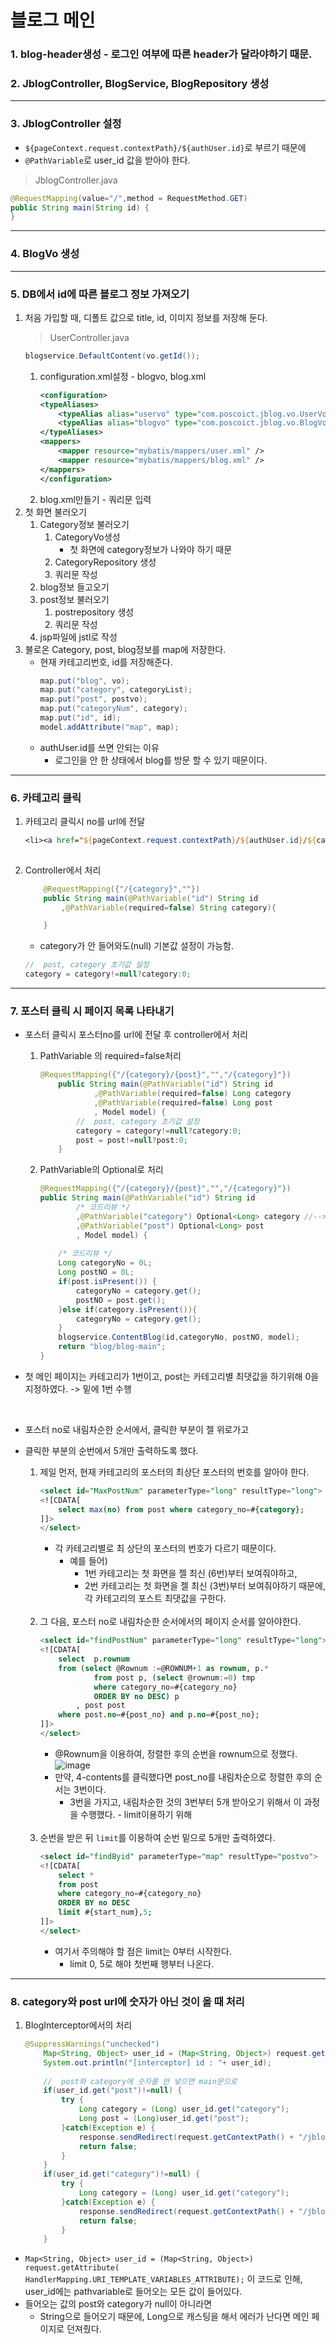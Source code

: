 # 블로그 메인
### 1. blog-header생성 - 로그인 여부에 따른 header가 달라야하기 때문.
### 2. JblogController, BlogService, BlogRepository 생성
---
### 3. JblogController 설정
+ ```${pageContext.request.contextPath}/${authUser.id}```로 부르기 때문에
+ ```@PathVariable```로 user_id 값을 받아야 한다.
>JblogController.java 
```java
@RequestMapping(value="/",method = RequestMethod.GET)
public String main(String id) {
}
```
----
### 4. BlogVo 생성
---
### 5. DB에서 id에 따른 블로그 정보 가져오기
1. 처음 가입할 때, 디폴트 값으로 title, id, 이미지 정보를 저장해 둔다. 
    > UserController.java
    ```java
    blogservice.DefaultContent(vo.getId());
    ```
    1. configuration.xml설정 - blogvo, blog.xml
        ```xml
        <configuration>
        <typeAliases>
            <typeAlias alias="uservo" type="com.poscoict.jblog.vo.UserVo" />
            <typeAlias alias="blogvo" type="com.poscoict.jblog.vo.BlogVo" />
        </typeAliases>
        <mappers>
            <mapper resource="mybatis/mappers/user.xml" />
            <mapper resource="mybatis/mappers/blog.xml" />
        </mappers>
        </configuration>
        ```
    2. blog.xml만들기 - 쿼리문 입력
2. 첫 화면 불러오기
    1. Category정보 불러오기
        1. CategoryVo생성
            + 첫 화면에 category정보가 나와야 하기 때문
        2. CategoryRepository 생성
        3. 쿼리문 작성
    2. blog정보 들고오기
    3. post정보 불러오기
        1. postrepository 생성
        2. 쿼리문 작성
    4. jsp파일에 jstl로 작성
3. 불로온 Category, post, blog정보를 map에 저장한다.
    + 현재 카테고리번호, id를 저장해준다.
        ```java
        map.put("blog", vo);
        map.put("category", categoryList);
        map.put("post", postvo);
        map.put("categoryNum", category);
        map.put("id", id);
        model.addAttribute("map", map);
        ```
    + authUser.id를 쓰면 안되는 이유
        + 로그인을 안 한 상태에서 blog를 방문 할 수 있기 때문이다.
---
### 6. 카테고리 클릭
1. 카테고리 클릭시 no를 url에 전달
    ```jsp
    <li><a href="${pageContext.request.contextPath}/${authUser.id}/${category.no}">${category.name }</a></li>
                
    ```
2. Controller에서 처리
    
    ```java
        @RequestMapping({"/{category}",""})
        public String main(@PathVariable("id") String id
            ,@PathVariable(required=false) String category){

        }
    ```
    + category가 안 들어와도(null) 기본값 설정이 가능함. 
    ```java
    //	post, category 초기값 설정
    category = category!=null?category:0;
    ```
---
### 7. 포스터 클릭 시 페이지 목록 나타내기
+ 포스터 클릭시 포스터no를 url에 전달 후 controller에서 처리
    1. PathVariable 의 required=false처리
        ```java
        @RequestMapping({"/{category}/{post}","","/{category}"})
            public String main(@PathVariable("id") String id
                    ,@PathVariable(required=false) Long category
                    ,@PathVariable(required=false) Long post
                    , Model model) {
                //	post, category 초기값 설정
                category = category!=null?category:0;
                post = post!=null?post:0;
            }
        ```
    2. PathVariable의 Optional로 처리
        ```java
        @RequestMapping({"/{category}/{post}","","/{category}"})
        public String main(@PathVariable("id") String id
                /* 코드리뷰 */
                ,@PathVariable("category") Optional<Long> category //--> null처리
                ,@PathVariable("post") Optional<Long> post
                , Model model) {
            
            /* 코드리뷰 */
            Long categoryNo = 0L;
            Long postNO = 0L;
            if(post.isPresent()) {
                categoryNo = category.get();
                postNO = post.get();
            }else if(category.isPresent()){
                categoryNo = category.get();
            }
            blogservice.ContentBlog(id,categoryNo, postNO, model);
            return "blog/blog-main";
        }

        ```
        
+ 첫 메인 페이지는 카테고리가 1번이고, post는 카테고리별 최댓값을 하기위해 0을 지정하였다. -> 밑에 1번 수행

<br>

+ 포스터 no로 내림차순한 순서에서, 클릭한 부분이 젤 위로가고
+ 클릭한 부분의 순번에서 5개만 출력하도록 했다. 

    1. 제일 먼저, 현재 카테고리의 포스터의 최상단 포스터의 번호를 알아야 한다. 
        ```sql
        <select id="MaxPostNum" parameterType="long" resultType="long">
        <![CDATA[
            select max(no) from post where category_no=#{category};
        ]]>
        </select>

        ```
        + 각 카테고리별로 최 상단의 포스터의 번호가 다르기 때문이다. 
            + 예를 들어) 
                + 1번 카테고리는 첫 화면을 젤 최신 (6번)부터 보여줘야하고, 
                + 2번 카테고리는 첫 화면을 젤 최신 (3번)부터 보여줘야하기 때문에, 각 카테고리의 포스트 최댓값을 구한다.
    
    <br>

    2. 그 다음, 포스터 no로 내림차순한 순서에서의 페이지 순서를 알아야한다. 
        ```sql
        <select id="findPostNum" parameterType="long" resultType="long">
        <![CDATA[
            select  p.rownum 
            from (select @Rownum :=@ROWNUM+1 as rownum, p.*
                    from post p, (select @rownum:=0) tmp
                    where category_no=#{category_no}
                    ORDER BY no DESC) p
                , post post
            where post.no=#{post_no} and p.no=#{post_no};    
        ]]>
        </select>
        ```
        + @Rownum을 이용하여, 정렬한 후의 순번을 rownum으로 정했다. 
        ![image](https://user-images.githubusercontent.com/61460836/152643795-d012044f-1515-4af2-aea5-0a2e672c3342.png)
        + 만약, 4-contents를 클릭했다면 post_no를 내림차순으로 정렬한 후의 순서는 3번이다.
            + 3번을 가지고, 내림차순한 것의 3번부터 5개 받아오기 위해서 이 과정을 수행했다. - limit이용하기 위해    
            <br>
    2. 순번을 받은 뒤 ```limit```를 이용하여 순번 밑으로 5개만 출력하였다. 
        ```sql
        <select id="findByid" parameterType="map" resultType="postvo">
        <![CDATA[
            select * 
            from post
            where category_no=#{category_no}
            ORDER BY no DESC
            limit #{start_num},5;
        ]]>
        </select>
        ```
        + 여기서 주의해야 할 점은 limit는 0부터 시작한다. 
            + limit 0, 5로 해야 첫번째 행부터 나온다. 
----
### 8. category와 post url에 숫자가 아닌 것이 올 때 처리
1. BlogInterceptor에서의 처리
    ```java
    @SuppressWarnings("unchecked")
        Map<String, Object> user_id = (Map<String, Object>) request.getAttribute( HandlerMapping.URI_TEMPLATE_VARIABLES_ATTRIBUTE);
        System.out.println("[interceptor] id : "+ user_id);
        
        //	post와 category에 숫자를 안 넣으면 main문으로
        if(user_id.get("post")!=null) {
            try {
                Long category = (Long) user_id.get("category");
                Long post = (Long)user_id.get("post");
            }catch(Exception e) {
                response.sendRedirect(request.getContextPath() + "/jblog/"+user_id.get("id"));
                return false;
            }
        }
        if(user_id.get("category")!=null) {
            try {
                Long category = (Long) user_id.get("category");
            }catch(Exception e) {
                response.sendRedirect(request.getContextPath() + "/jblog/"+user_id.get("id"));
                return false;
            }
        }
    ```
+ ```Map<String, Object> user_id = (Map<String, Object>) request.getAttribute( HandlerMapping.URI_TEMPLATE_VARIABLES_ATTRIBUTE);``` 이 코드로 인해, user_id에는 pathvariable로 들어오는 모든 값이 들어있다. 
+ 들어오는 값의 post와 category가 null이 아니라면
    + String으로 들어오기 때문에, Long으로 캐스팅을 해서 에러가 난다면 메인 페이지로 던져줬다. 

